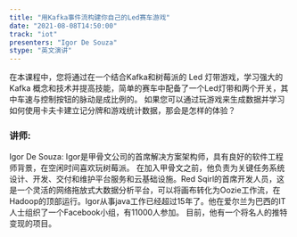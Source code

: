 ```yaml
---
title: "用Kafka事件流构建你自己的Led赛车游戏"
date: "2021-08-08T14:50:00" 
track: "iot"
presenters: "Igor De Souza"
stype: "英文演讲"
---
```

在本课程中，您将通过在一个结合Kafka和树莓派的 Led 灯带游戏，学习强大的 Kafka 概念和技术并提高技能，简单的赛车中配备了一个Led灯带和两个开关，其中车速与控制按钮的脉动是成比例的。
如果您可以通过玩游戏来生成数据并学习如何使用卡夫卡建立记分牌和游戏统计数据，那会是怎样的体验？

 ### 讲师: 
 Igor De Souza: Igor是甲骨文公司的首席解决方案架构师，具有良好的软件工程师背景，在空闲时间喜欢玩树莓派。
在加入甲骨文之前，他负责为关键任务系统设计、开发、交付和维护平台服务和云基础设施。Red Sqirl的首席开发人员，这是一个灵活的网络拖放式大数据分析平台，可以将画布转化为Oozie工作流，在Hadoop的顶部运行。Igor从事java工作已经超过15年了。他在爱尔兰为巴西的IT人士组织了一个Facebook小组，有11000人参加。
目前，他有一个将名人的推特变现的项目。